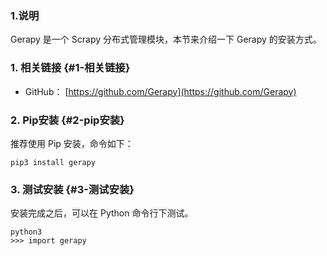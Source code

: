 ### 1.说明

Gerapy 是一个 Scrapy 分布式管理模块，本节来介绍一下 Gerapy 的安装方式。

### 1. 相关链接 {#1-相关链接}

* GitHub：
  [https://github.com/Gerapy](https://github.com/Gerapy)

### 2. Pip安装 {#2-pip安装}

推荐使用 Pip 安装，命令如下：

```
pip3 install gerapy
```

### 3. 测试安装 {#3-测试安装}

安装完成之后，可以在 Python 命令行下测试。

```
python3
>>> import gerapy
```



